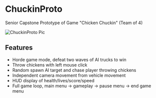# ChuckinProto
Senior Capstone Prototype of Game "Chicken Chuckin" (Team of 4)

![ChuckinProto Pic](https://berkbid.github.io/Images/ChuckinProto.png)

## Features
- Horde game mode, defeat two waves of AI trucks to win
- Throw chickens with left mouse click
- Random spawn AI target and chase player throwing chickens
- Independent camera movement from vehicle movement
- HUD display of health/lives/score/speed
- Full game loop, main menu -> gameplay -> pause menu -> end game menu
